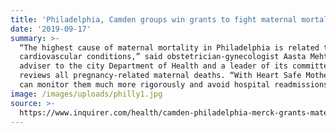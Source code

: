 ```yaml
---
title: 'Philadelphia, Camden groups win grants to fight maternal mortality'
date: '2019-09-17'
summary: >-
  “The highest cause of maternal mortality in Philadelphia is related to
  cardiovascular conditions,” said obstetrician-gynecologist Aasta Mehta, an
  adviser to the city Department of Health and a leader of its committee that
  reviews all pregnancy-related maternal deaths. “With Heart Safe Motherhood, we
  can monitor them much more rigorously and avoid hospital readmissions.”
image: /images/uploads/philly1.jpg
source: >-
  https://www.inquirer.com/health/camden-philadelphia-merck-grants-maternal-mortality-20190917.html
---
```


